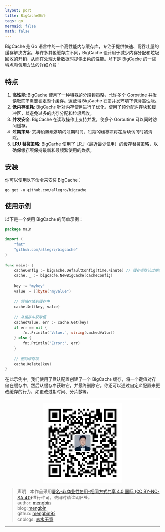 ```yaml
---
layout: post
title: BigCache简介
tags: go
mermaid: false
math: false
---  
```


BigCache 是 Go 语言中的一个高性能内存缓存库，专注于提供快速、高吞吐量的缓存解决方案。与许多其他缓存库不同，BigCache 设计用于减少内存分配和垃圾回收的开销，从而在处理大量数据时提供出色的性能。以下是 BigCache 的一些特点和使用方法的详细介绍：

## 特点

1. **高性能**: BigCache 使用了一种特殊的分段锁策略，允许多个 Goroutine 并发读取而不需要锁定整个缓存。这使得 BigCache 在高并发环境下保持高性能。
2. **低内存消耗**: BigCache 针对内存使用进行了优化，使用了预分配内存块和缓冲区，以避免过多的内存分配和垃圾回收。
3. **并发安全**: BigCache 在读取操作上支持并发，使多个 Goroutine 可以同时访问缓存。
4. **过期策略**: 支持设置缓存项的过期时间，过期的缓存项将在后续访问时被清除。
5. **LRU 替换策略**: BigCache 使用了 LRU（最近最少使用）的缓存替换策略，以确保缓存项保持最新和最频繁使用的数据。

## 安装

你可以使用以下命令来安装 BigCache：

```shell
go get -u github.com/allegro/bigcache
```

## 使用示例

以下是一个使用 BigCache 的简单示例：

```go
package main

import (
    "fmt"
    "github.com/allegro/bigcache"
)

func main() {
    cacheConfig := bigcache.DefaultConfig(time.Minute) // 缓存项默认过期时间为1分钟
    cache, _ := bigcache.NewBigCache(cacheConfig)

    key := "mykey"
    value := []byte("myvalue")

    // 将值存储到缓存中
    cache.Set(key, value)

    // 从缓存中获取值
    cachedValue, err := cache.Get(key)
    if err == nil {
        fmt.Println("Value:", string(cachedValue))
    } else {
        fmt.Println("Error:", err)
    }

    // 删除缓存项
    cache.Delete(key)
}
```

在此示例中，我们使用了默认配置创建了一个 BigCache 缓存，将一个键值对存储在缓存中，然后从缓存中获取它，并最终删除它。你还可以通过自定义配置来更改缓存的行为，如更改过期时间、分片数等。

---

<div align="center">
  <img src="../img/qrcode_wechat.jpg" alt="孟斯特">
</div>

> 声明：本作品采用[署名-非商业性使用-相同方式共享 4.0 国际 (CC BY-NC-SA 4.0)](https://creativecommons.org/licenses/by-nc-sa/4.0/deed.zh)进行许可，使用时请注明出处。  
> author: [mengbin](mengbin1992@outlook.com)  
> blog: [mengbin](https://mengbin.top)  
> github: [mengbin92](https://mengbin92.github.io/)  
> cnblogs: [恋水无意](https://www.cnblogs.com/lianshuiwuyi/)  

---
